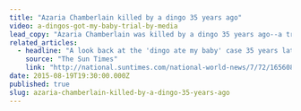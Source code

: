 ```yaml
---
title: "Azaria Chamberlain killed by a dingo 35 years ago"
video: a-dingos-got-my-baby-trial-by-media
lead_copy: "Azaria Chamberlain was killed by a dingo 35 years ago--a tragedy that sadly lives on in *a dingo ate my baby* jokes."
related_articles:
  - headline: "A look back at the 'dingo ate my baby' case 35 years later"
    source: "The Sun Times"
    link: "http://national.suntimes.com/national-world-news/7/72/1656080/dingo-ate-my-baby-case-35-years/"
date: 2015-08-19T19:30:00.000Z
published: true
slug: azaria-chamberlain-killed-by-a-dingo-35-years-ago
---
```


